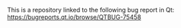 This is a repository linked to the following bug report in Qt: https://bugreports.qt.io/browse/QTBUG-75458
